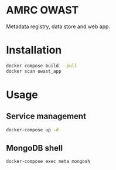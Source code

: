 # AMRC OWAST

Metadata registry, data store and web app.

# Installation

```bash
docker compose build --pull
docker scan owast_app
```

# Usage

## Service management

```bash
docker-compose up -d
```

## MongoDB shell

```bash
docker-compose exec meta mongosh
```

